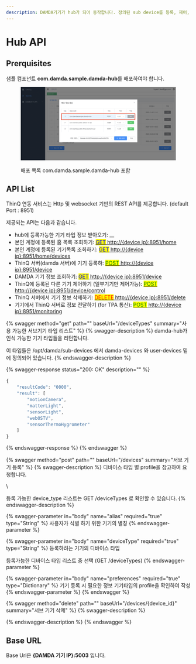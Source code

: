 ```yaml
---
description: DAMDA기기가 hub가 되어 동작합니다. 정의된 sub device를 등록, 제어, 모니터링 할 수 있습니다.
---
```


# Hub API

## Prerquisites

샘플 컴포넌트 **com.damda.sample.damda-hub**를 배포하여야 합니다.

<figure><img src="../../.gitbook/assets/image (24).png" alt=""><figcaption><p>배포 목록 com.damda.sample.damda-hub 포함</p></figcaption></figure>

## API List

ThinQ 연동 서비스는 Http 및 websocket 기반의 REST API를 제공합니다. (default Port : 8951)

제공되는 API는 다음과 같습니다.&#x20;

* hub에 등록가능한 기기 타입 정보 받아오기: __&#x20;
* 본인 계정에 등록된 홈 목록 조회하기: [<mark style="color:blue;">GET</mark> http://{device ip}:8951/home ](thinq-api/apis/get-home.md)
* 본인 계정에 등록된 기기목록 조회하기: [<mark style="color:blue;">GET</mark> http://{device ip}:8951/home/devices ](thinq-api/apis/get-home-devices.md)
* ThinQ 서버(damda 서버)에 기기 등록하: [<mark style="color:green;">POST</mark> http://{device ip}:8951/device](thinq-api/apis/post-device.md)
* DAMDA 기기 정보 조회하기: [<mark style="color:blue;">GET</mark> http://{device ip}:8951/device](thinq-api/apis/get-device.md)
* ThinQ에 등록된  다른 기기 제어하기 (일부기기만 제어가능): [<mark style="color:green;">POST</mark> http://{device ip}:8951/device/control ](thinq-api/apis/post-device-control.md)
* ThinQ 서버에서 기기 정보 삭제하기: [<mark style="color:red;">DELETE</mark> http://{device ip}:8951/delete](thinq-api/apis/delete-device.md)
* 기기에서 ThinQ 서버로 정보 전달하기 (for TPA 통신): [<mark style="color:green;">POST</mark> http://{device ip}:8951/monitoring](thinq-api/apis/post-monitoring.md)&#x20;

{% swagger method="get" path="" baseUrl="/deviceTypes" summary="사용 가능한 서브기기 타입 리스트" %}
{% swagger-description %}
damda-hub가 인식 가능한 기기 타입들을 리턴합니다.

이 타입들은 /opt/damda/sub-devices 에서 damda-devices 와 user-devices 밑에 정의되어 있습니다.
{% endswagger-description %}

{% swagger-response status="200: OK" description="" %}
```javascript
{
    "resultCode": "0000",
    "result": [
        "motionCamera",
        "matterLight",
        "sensorLight",
        "webOSTV",
        "sensorThermoHygrometer"
    ]
}
```
{% endswagger-response %}
{% endswagger %}

{% swagger method="post" path="" baseUrl="/devices" summary="서브 기기 등록" %}
{% swagger-description %}
디바이스 타입 별 profile을 참고하여 요청합니다.

\


등록 가능한 device_type 리스트는 GET /deviceTypes 로 확인할 수 있습니다.
{% endswagger-description %}

{% swagger-parameter in="body" name="alias" required="true" type="String" %}
사용자가 식별 하기 위한 기기의 별칭
{% endswagger-parameter %}

{% swagger-parameter in="body" name="deviceType" required="true" type="String" %}
등록하려는 기기의 디바이스 타입

등록가능한 디바이스 타입 리스트 중 선택 (GET /deviceTypes)
{% endswagger-parameter %}

{% swagger-parameter in="body" name="preferences" required="true" type="Dictionary" %}
기기 등록 시 필요한 정보 기기타입의 profile을 확인하여 작성
{% endswagger-parameter %}
{% endswagger %}

{% swagger method="delete" path="" baseUrl="/devices/{device_id}" summary="서브 기기 삭제" %}
{% swagger-description %}

{% endswagger-description %}
{% endswagger %}

## Base URL

Base Url은 **{DAMDA 기기 IP}:5003** 입니다.
